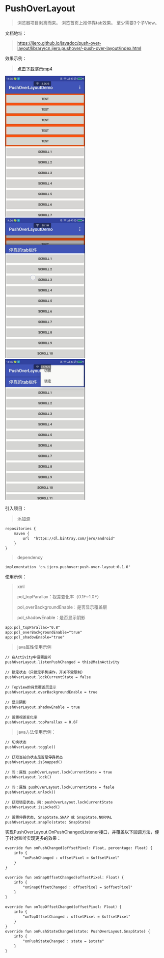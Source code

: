 # PushOverLayout

> 浏览器项目剥离而来。
> 浏览首页上推停靠tab效果。
> 至少需要3个子View。

文档地址：

> https://ijero.github.io/javadoc/push-over-layout/library/cn.ijero.pushover/-push-over-layout/index.html

效果示例：

> <a href='resource/demo.mp4'>点击下载演示mp4</a>

<img src='resource/demo1.jpg' width='260px' /> <img src='resource/demo2.jpg' width='260px' /> <img src='resource/demo3.jpg' width='260px' />

引入项目：
> 添加源

	repositories {
	    maven {
	        url  "https://dl.bintray.com/jero/android" 
	    }
	}

> dependency

	implementation 'cn.ijero.pushover:push-over-layout:0.1.0'


使用示例：

> xml
> 
> pol_topParallax：视差变化率（0.1F~1.0F）
> 
> pol_overBackgroundEnable：是否显示覆盖层
> 
> pol_shadowEnable：是否显示阴影

```
app:pol_topParallax="0.8"
app:pol_overBackgroundEnable="true"
app:pol_shadowEnable="true"
```

> java属性使用示例

```
// 在Activity中设置监听
pushOverLayout.listenPushChanged = this@MainActivity

// 锁定状态（只锁定手势操作，开关不受限制）
pushOverLayout.lockCurrentState = false

// TopView的背景覆盖层显示
pushOverLayout.overBackgroundEnable = true

// 显示阴影
pushOverLayout.shadowEnable = true

// 设置视差变化率
pushOverLayout.topParallax = 0.6F

```

> java方法使用示例：

```
// 切换状态
pushOverLayout.toggle()

// 获取当前的状态是否是停靠状态
pushOverLayout.isSnapped()

// 同：属性 pushOverLayout.lockCurrentState = true
pushOverLayout.lock()

// 同：属性 pushOverLayout.lockCurrentState = fasle
pushOverLayout.unlock()

// 获取锁定状态，同：pushOverLayout.lockCurrentState
pushOverLayout.isLocked()

// 设置停靠状态, SnapState.SNAP 或 SnapState.NORMAL
pushOverLayout.snapTo(state: SnapState)
```

实现PushOverLayout.OnPushChangedListener接口，并覆盖以下回调方法，便于针对监听实现更多的效果：

```
override fun onPushChanged(offsetPixel: Float, percentage: Float) {
    info {
        "onPushChanged : offsetPixel = $offsetPixel"
    }
}

override fun onSnapOffsetChanged(offsetPixel: Float) {
    info {
        "onSnapOffsetChanged : offsetPixel = $offsetPixel"
    }
}

override fun onTopOffsetChanged(offsetPixel: Float) {
    info {
        "onTopOffsetChanged : offsetPixel = $offsetPixel"
    }
}
override fun onPushStateChanged(state: PushOverLayout.SnapState) {
	info {
		"onPushStateChanged : state = $state"
	}
}
```